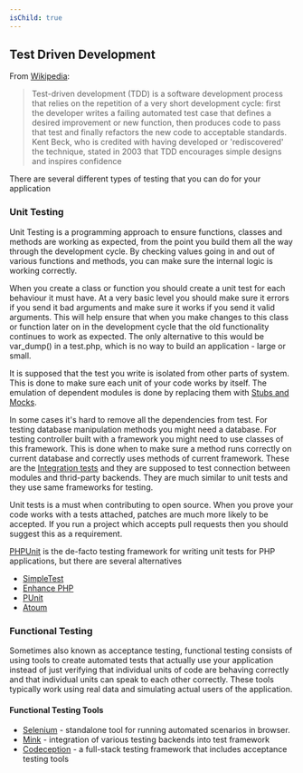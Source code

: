```yaml
---
isChild: true
---
```


## Test Driven Development

From [Wikipedia](http://en.wikipedia.org/wiki/Test-driven_development):

> Test-driven development (TDD) is a software development process that relies on the repetition of a very short development cycle: first the developer writes a failing automated test case that defines a desired improvement or new function, then produces code to pass that test and finally refactors the new code to acceptable standards. Kent Beck, who is credited with having developed or 'rediscovered' the technique, stated in 2003 that TDD encourages simple designs and inspires confidence

There are several different types of testing that you can do for your application

### Unit Testing

Unit Testing is a programming approach to ensure functions, classes and methods are working as
expected, from the point you build them all the way through the development cycle. By checking
values going in and out of various functions and methods, you can make sure the internal logic is
working correctly.

When you create a class or function you should create a unit test for each behaviour it must have. At a very basic level you should
make sure it errors if you send it bad arguments and make sure it works if you send it valid arguments.
This will help ensure that when you make changes to this class or function later on in the development
cycle that the old functionality continues to work as expected. The only alternative to this would be
var_dump() in a test.php, which is no way to build an application - large or small.

It is supposed that the test you write is isolated from other parts of system. 
This is done to make sure each unit of your code works by itself. 
The emulation of dependent modules is done by replacing them with [Stubs and Mocks](http://martinfowler.com/articles/mocksArentStubs.html). 

In some cases it's hard to remove all the dependencies from test. 
For testing database manipulation methods you might need a database. 
For testing controller built with a framework you might need to use classes of this framework. 
This is done when to make sure a method runs correctly on current database and correctly uses methods of current framework. 
These are the [Integration tests](http://en.wikipedia.org/wiki/Integration_testing) and they are supposed to test connection between modules and thrid-party backends. 
They are much similar to unit tests and they use same frameworks for testing.

Unit tests is a must when contributing to open source. 
When you prove your code works with a tests attached, patches are much more likely to be accepted.
If you run a project which accepts pull requests then you should suggest this as a requirement.

[PHPUnit](http://phpunit.de) is the de-facto testing framework for writing unit tests for PHP
applications, but there are several alternatives

* [SimpleTest](http://simpletest.org)
* [Enhance PHP](http://www.enhance-php.com/)
* [PUnit](http://punit.smf.me.uk/)
* [Atoum](https://github.com/mageekguy/atoum)

### Functional Testing

Sometimes also known as acceptance testing, functional testing consists of using tools to create automated
tests that actually use your application instead of just verifying that individual units of code are behaving
correctly and that individual units can speak to each other correctly. These tools typically work using real
data and simulating actual users of the application.

#### Functional Testing Tools

* [Selenium](http://seleniumhq.com) - standalone tool for running automated scenarios in browser.
* [Mink](http://mink.behat.org) - integration of various testing backends into test framework
* [Codeception](http://codeception.com) - a full-stack testing framework that includes acceptance testing tools
